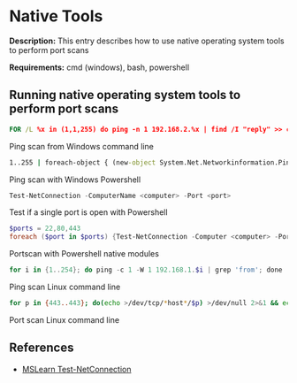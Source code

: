 # Native Tools

**Description:** This entry describes how to use native operating system tools to perform port scans

**Requirements:** cmd (windows), bash, powershell

## Running native operating system tools to perform port scans

```cmd
FOR /L %x in (1,1,255) do ping -n 1 192.168.2.%x | find /I "reply" >> c:\temp\pingresult.txt
```

Ping scan from Windows command line

```cmd
1..255 | foreach-object { (new-object System.Net.Networkinformation.Ping).Send("192.168.2.$_") } | where-object {$_.Status -eq "success"} | select Address
```

Ping scan with Windows Powershell

```powershell
Test-NetConnection -ComputerName <computer> -Port <port>
```

Test if a single port is open with Powershell

```powershell
$ports = 22,80,443
foreach ($port in $ports) {Test-NetConnection -Computer <computer> -Port $port}
```

Portscan with Powershell native modules

```powershell
for i in {1..254}; do ping -c 1 -W 1 192.168.1.$i | grep 'from'; done
```

Ping scan Linux command line

```bash
for p in {443..443}; do(echo >/dev/tcp/*host*/$p) >/dev/null 2>&1 && echo "$p open" || echo "$p closed"; done | grep open
```

Port scan Linux command line

## References
* [MSLearn Test-NetConnection](https://learn.microsoft.com/en-us/powershell/module/nettcpip/test-netconnection?view=windowsserver2022-ps)
